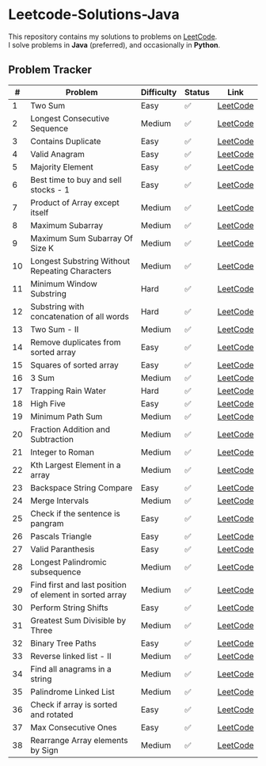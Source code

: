 # Leetcode-Solutions-Java

This repository contains my solutions to problems on [LeetCode](https://leetcode.com/).  
I solve problems in **Java** (preferred), and occasionally in **Python**.

## Problem Tracker

| # | Problem | Difficulty | Status | Link |
|---|---------|------------|--------|------|
| 1 | Two Sum | Easy | ✅ | [LeetCode](https://leetcode.com/problems/two-sum/) |
| 2 | Longest Consecutive Sequence | Medium | ✅ | [LeetCode](https://leetcode.com/problems/longest-consecutive-sequence/) |
| 3 | Contains Duplicate | Easy | ✅ | [LeetCode](https://leetcode.com/problems/contains-duplicate/) |
| 4 | Valid Anagram | Easy | ✅ | [LeetCode](https://leetcode.com/problems/valid-anagram/) |
| 5 | Majority Element | Easy | ✅ | [LeetCode](https://leetcode.com/problems/majority-element/) |
| 6 | Best time to buy and sell stocks - 1 | Easy | ✅ | [LeetCode](https://leetcode.com/problems/best-time-to-buy-and-sell-stock/) |
| 7 | Product of Array except itself | Medium | ✅ | [LeetCode](https://leetcode.com/problems/product-of-array-except-self/) |
| 8 | Maximum Subarray | Medium | ✅ | [LeetCode](https://leetcode.com/problems/maximum-subarray/) |
| 9 | Maximum Sum Subarray Of Size K | Medium | ✅ | [LeetCode]() |
| 10 | Longest Substring Without Repeating Characters | Medium | ✅ | [LeetCode](https://leetcode.com/problems/longest-substring-without-repeating-characters/) |
| 11 | Minimum Window Substring | Hard | ✅ | [LeetCode](https://leetcode.com/problems/minimum-window-substring/) |
| 12 | Substring with concatenation of all words | Hard | ✅ | [LeetCode](https://leetcode.com/problems/substring-with-concatenation-of-all-words/) |
| 13 | Two Sum - II | Medium | ✅ | [LeetCode](https://leetcode.com/problems/two-sum-ii-input-array-is-sorted/) |
| 14 | Remove duplicates from sorted array | Easy | ✅ | [LeetCode](https://leetcode.com/problems/remove-duplicates-from-sorted-array/) |
| 15 | Squares of sorted array | Easy | ✅ | [LeetCode](https://leetcode.com/problems/squares-of-a-sorted-array/) |
| 16 | 3 Sum | Medium | ✅ | [LeetCode](https://leetcode.com/problems/3sum) |
| 17 | Trapping Rain Water | Hard | ✅ | [LeetCode](https://leetcode.com/problems/trapping-rain-water/) |
| 18 | High Five | Easy | ✅ | [LeetCode](https://leetcode.com/problems/high-five/) |
| 19 | Minimum Path Sum | Medium | ✅ | [LeetCode](https://leetcode.com/problems/minimum-path-sum/) |
| 20 | Fraction Addition and Subtraction | Medium | ✅ | [LeetCode](https://leetcode.com/problems/fraction-addition-and-subtraction/) |
| 21 | Integer to Roman | Medium | ✅ | [LeetCode](https://leetcode.com/problems/integer-to-roman/) |
| 22 | Kth Largest Element in a array | Medium | ✅ | [LeetCode](https://leetcode.com/problems/kth-largest-element-in-an-array/) |
| 23 | Backspace String Compare | Easy | ✅ | [LeetCode](https://leetcode.com/problems/backspace-string-compare/) |
| 24 | Merge Intervals | Medium | ✅ | [LeetCode](https://leetcode.com/problems/merge-intervals/) |
| 25 | Check if the sentence is pangram | Easy | ✅ | [LeetCode](https://leetcode.com/problems/check-if-the-sentence-is-pangram/) |
| 26 | Pascals Triangle | Easy | ✅ | [LeetCode](https://leetcode.com/problems/pascals-triangle/) |
| 27 | Valid Paranthesis | Easy | ✅ | [LeetCode](https://leetcode.com/problems/valid-parentheses/) |
| 28 | Longest Palindromic subsequence | Medium | ✅ | [LeetCode](https://leetcode.com/problems/longest-palindromic-substring/) |
| 29 | Find first and last position of element in sorted array | Medium | ✅ | [LeetCode](https://leetcode.com/problems/find-first-and-last-position-of-element-in-sorted-array/) |
| 30 | Perform String Shifts | Easy | ✅ | [LeetCode](https://leetcode.com/problems/perform-string-shifts/) |
| 31 | Greatest Sum Divisible by Three | Medium | ✅ | [LeetCode](https://leetcode.com/problems/greatest-sum-divisible-by-three/) |
| 32 | Binary Tree Paths | Easy | ✅ | [LeetCode](https://leetcode.com/problems/binary-tree-paths) |
| 33 | Reverse linked list - II | Medium | ✅ | [LeetCode](https://leetcode.com/problems/reverse-linked-list-ii) |
| 34 | Find all anagrams in a string | Medium | ✅ | [LeetCode](https://leetcode.com/problems/find-all-anagrams-in-a-string/) |
| 35 | Palindrome Linked List | Medium | ✅ | [LeetCode](https://leetcode.com/problems/palindrome-linked-list/) |
| 36 | Check if array is sorted and rotated | Easy | ✅ | [LeetCode](https://leetcode.com/problems/check-if-array-is-sorted-and-rotated/) |
| 37 | Max Consecutive Ones | Easy | ✅ | [LeetCode](https://leetcode.com/problems/max-consecutive-ones/) |
| 38 | Rearrange Array elements by Sign | Medium | ✅ | [LeetCode](https://leetcode.com/problems/rearrange-array-elements-by-sign/) |




